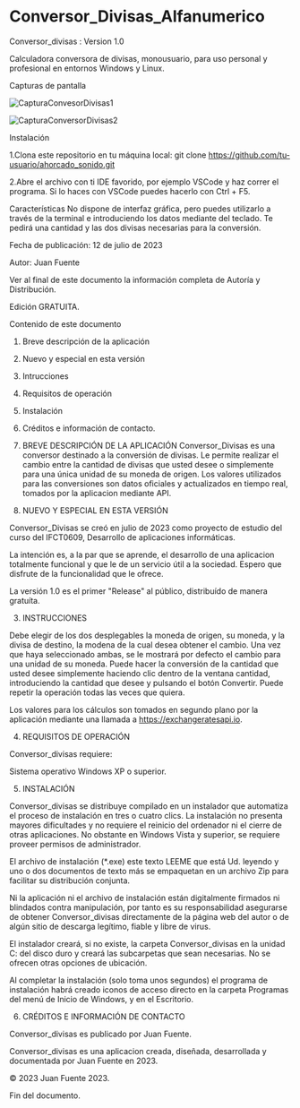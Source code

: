 # Conversor_Divisas_Alfanumerico

Conversor_divisas : Version 1.0

Calculadora conversora de divisas, monousuario, para uso personal y profesional en entornos Windows y Linux.

Capturas de pantalla

![CapturaConvesorDivisas1](https://github.com/Juan-Fuente-T/Conversor_Divisas_Alfanumerico/assets/127140423/e6244da4-60d4-42df-abf0-37c44b03a3dd)


![CapturaConversorDivisas2](https://github.com/Juan-Fuente-T/Conversor_Divisas_Alfanumerico/assets/127140423/dc9e33c4-505e-4a48-b637-049c8f6b7a95)



Instalación

1.Clona este repositorio en tu máquina local: git clone https://github.com/tu-usuario/ahorcado_sonido.git

2.Abre el archivo con ti IDE favorido, por ejemplo VSCode y haz correr el programa. Si lo haces con VSCode puedes hacerlo con Ctrl + F5.



Características
No dispone de interfaz gráfica, pero puedes utilizarlo a través de la terminal e introduciendo los datos mediante del teclado. Te pedirá una cantidad y las dos divisas necesarias para la conversión. 


Fecha de publicación: 12 de julio de 2023


Autor: Juan Fuente


Ver al final de este documento la información completa de Autoría y Distribución.


Edición GRATUITA. 


Contenido de este documento

  1. Breve descripción de la aplicación
  2. Nuevo y especial en esta versión
  3. Intrucciones
  4. Requisitos de operación
  5. Instalación
  6. Créditos e información de contacto.


1. BREVE DESCRIPCIÓN DE LA APLICACIÓN
Conversor_Divisas es una conversor destinado a la conversión de divisas. Le permite realizar el cambio entre la cantidad de divisas que usted desee o simplemente para una única unidad de su moneda de origen. Los valores utilizados para las conversiones son datos oficiales y actualizados en tiempo real, tomados por la aplicacion mediante API.   


2. NUEVO Y ESPECIAL EN ESTA VERSIÓN

 Conversor_Divisas se creó en julio de 2023 como proyecto de estudio del curso del IFCT0609, Desarrollo de aplicaciones informáticas.

La intención es, a la par que se aprende, el desarrollo de una aplicacion totalmente funcional y que le de un servicio útil a la sociedad. Espero que disfrute de la funcionalidad que le ofrece. 

La versión 1.0 es el primer "Release" al público, distribuído de manera gratuíta.


3. INSTRUCCIONES

 Debe elegir de los dos desplegables la moneda de origen, su moneda, y la divisa de destino, la modena de la cual desea obtener el cambio. Una vez que haya seleccionado ambas, se le mostrará por defecto el cambio para una unidad de su moneda. Puede hacer la conversión de la cantidad que usted desee simplemente haciendo clic dentro de la ventana cantidad, introduciendo la cantidad que desee y pulsando el botón Convertir. Puede repetir la operación todas las veces que quiera. 

Los valores para los cálculos son tomados en segundo plano por la aplicación mediante una llamada a https://exchangeratesapi.io. 

4. REQUISITOS DE OPERACIÓN

Conversor_divisas requiere:

 Sistema operativo Windows XP o superior.


5. INSTALACIÓN

 Conversor_divisas se distribuye compilado en un instalador que automatiza el proceso de instalación en tres o cuatro clics. La instalación no presenta mayores dificultades y no requiere el reinicio del ordenador ni el cierre de otras aplicaciones. No obstante en Windows Vista y superior, se requiere proveer permisos de administrador.

El archivo de instalación (*.exe) este texto LEEME que está Ud. leyendo y uno o dos documentos de texto más se empaquetan en un archivo Zip para facilitar su distribución conjunta.

Ni la aplicación ni el archivo de instalación están digitalmente firmados ni blindados contra manipulación, por tanto es su responsabilidad asegurarse de obtener Conversor_divisas directamente de la página web del autor o de algún sitio de descarga legítimo, fiable y libre de virus.

El instalador creará, si no existe, la carpeta Conversor_divisas en la unidad C: del disco duro y creará las subcarpetas que sean necesarias. No se ofrecen otras opciones de ubicación.



Al completar la instalación (solo toma unos segundos) el programa de instalación habrá creado iconos de acceso directo en la carpeta Programas del menú de Inicio de Windows, y en el Escritorio. 



6. CRÉDITOS E INFORMACIÓN DE CONTACTO

 Conversor_divisas es publicado por Juan Fuente.


Conversor_divisas es una aplicacion creada, diseñada, desarrollada y documentada por Juan Fuente en 2023. 

© 2023 Juan Fuente 2023. 


Fin del documento.
